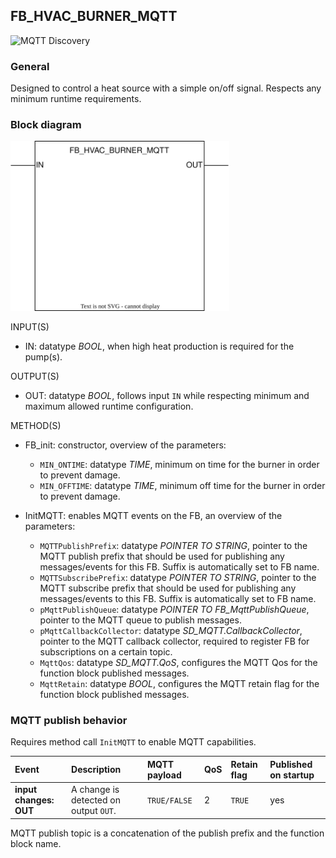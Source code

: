 ## FB_HVAC_BURNER_MQTT
![MQTT Discovery](https://img.shields.io/badge/MQTT%20Discovery-brightgreen)

### **General**

Designed to control a heat source with a simple on/off signal. Respects any minimum runtime requirements.

### **Block diagram**

<img src="../_img/FB_HVAC_BURNER_MQTT.svg" width="350">

INPUT(S)

- IN: datatype _BOOL_, when high heat production is required for the pump(s).

OUTPUT(S)

- OUT: datatype _BOOL_, follows input `IN` while respecting minimum and maximum allowed runtime configuration. 

METHOD(S)

- FB_init: constructor, overview of the parameters:
  - `MIN_ONTIME`: datatype _TIME_, minimum on time for the burner in order to prevent damage.
  - `MIN_OFFTIME`: datatype _TIME_, minimum off time for the burner in order to prevent damage.

- InitMQTT: enables MQTT events on the FB, an overview of the parameters:
  - `MQTTPublishPrefix`: datatype _POINTER TO STRING_, pointer to the MQTT publish prefix that should be used for publishing any messages/events for this FB. Suffix is automatically set to FB name.
  - `MQTTSubscribePrefix`: datatype _POINTER TO STRING_, pointer to the MQTT subscribe prefix that should be used for publishing any messages/events to this FB. Suffix is automatically set to FB name.
  - `pMqttPublishQueue`: datatype _POINTER TO FB_MqttPublishQueue_, pointer to the MQTT queue to publish messages.
  - `pMqttCallbackCollector`: datatype _SD_MQTT.CallbackCollector_, pointer to the MQTT callback collector, required to register FB for subscriptions on a certain topic.
  - `MqttQos`: datatype _SD_MQTT.QoS_, configures the MQTT Qos for the function block published messages.
  - `MqttRetain`: datatype _BOOL_, configures the MQTT retain flag for the function block published messages.

### **MQTT publish behavior**

Requires method call `InitMQTT` to enable MQTT capabilities.

| Event                 | Description                         | MQTT payload | QoS                                  | Retain flag                          | Published on startup                 |
| :-------------------- | :---------------------------------- | :----------- | :----------------------------------- | :----------------------------------- | :----------------------------------- |
| **input changes: OUT** | A change is detected on output `OUT`. | `TRUE/FALSE` | 2 | `TRUE` | yes |

MQTT publish topic is a concatenation of the publish prefix and the function block name.
